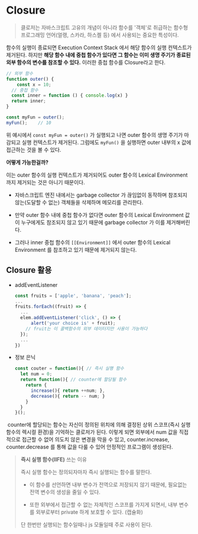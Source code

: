 # Closure

> 클로저는 자바스크립트 고유의 개념이 아니라 함수를 '객체'로 취급하는 함수형 프로그래밍 언어(얼랭, 스카라, 하스켈 등) 에서 사용되는 중요한 특성이다. 

함수의 실행이 종료되면 Execution Context Stack 에서 해당 함수의 실행 컨텍스트가 제거된다. 하지만 **해당 함수 내에 중첩 함수가 있다면 그 함수는 이미 생명 주기가 종료된 외부 함수의 변수를 참조할 수 있다.** 이러한 중첩 함수를 Closure라고 한다. 

```js
// 외부 함수
function outer() {
	const x = 10;
  // 중첩 함수
  const inner = function () { console.log(x) }
  return inner;
}

const myFun = outer();
myFun();	// 10
```

위 예시에서 `const myFun = outer()` 가 실행되고 나면 outer 함수의 생명 주기가 마감되고 실행 컨텍스트가 제거된다. 그럼에도 `myFun()` 을 실행하면 outer 내부의 x 값에 접근하는 것을 볼 수 있다. 

**어떻게 가능한걸까?**

이는 outer 함수의 실행 컨텍스트가 제거되어도 outer 함수의 Lexical Environment 까지 제거되는 것은 아니기 때문이다. 

- 자바스크립트 엔진 내에서는 garbage collector 가 끊임없이 동작하며 참조되지 않는(도달할 수 없는) 객체들을 삭제하며 메모리를 관리한다. 

- 만약 outer 함수 내에 중첩 함수가 없다면 outer 함수의 Lexical Environment 값이 누구에게도 참조되지 않고 있기 때문에 garbage collector 가 이를 제거해버린다. 
- 그러나 inner 중첩 함수의 `[[Environment]]` 에서 outer 함수의 Lexical Environment 를 참조하고 있기 때문에 제거되지 않는다. 

## Closure 활용

- addEventListener

  ```js
  const fruits = ['apple', 'banana', 'peach'];
  ...
  fruits.forEach((fruit) => {  
  	...
  	elem.addEventListener('click', () => {
  		alert('your choice is' + fruit);
      // fruit는 이 콜백함수의 외부 데이터지만 사용이 가능하다
  	});
  	...
  })
  ```

- 정보 은닉

  ```js
  const couter = function(){ // 즉시 실행 함수
    let num = 0;
    return function(){ // counter에 할당될 함수
      return {
        increase(){ return ++num; },
        decrease(){ return -- num; }
      }
    }
  }();
  ```

​		counter에 할당되는 함수는 자신이 정의된 위치에 의해 결정된 상위 스코프(즉시 실행 함수의 렉시컬 환경)을 기억하는 클로저가 된다. 이렇게 되면 외부에서 num 값을 직접적으로 접근할 수 없어 의도치 않은 변경을 막을 수 있고, counter.increase, counter.decrease 를 통해 값을 다룰 수 있어 안정적인 프로그램이 생성된다. 



> **즉시 실행 함수(IIFE)** 쓰는 이유
>
> 즉시 실행 함수는 정의되자마자 즉시 실행되는 함수를 말한다. 
>
> - 이 함수를 선언하면 내부 변수가 전역으로 저장되지 않기 때문에, 필요없는 전역 변수의 생성을 줄일 수 있다. 
>
> - 또한 외부에서 접근할 수 없는 자체적인 스코프를 가지게 되면서, 내부 변수를 외부로부터 private 하게 보호할 수 있다. (캡슐화)
>
> 단 한번만 실행되는 함수일때나 js 모듈일때 주로 사용이 된다. 

